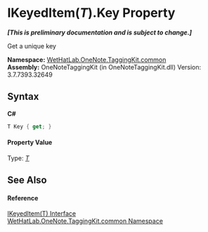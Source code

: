 # IKeyedItem(*T*).Key Property 
 _**\[This is preliminary documentation and is subject to change.\]**_

Get a unique key

**Namespace:**&nbsp;<a href="bcdbab9c-63d1-48a4-6937-af53fb8d9a55.md">WetHatLab.OneNote.TaggingKit.common</a><br />**Assembly:**&nbsp;OneNoteTaggingKit (in OneNoteTaggingKit.dll) Version: 3.7.7393.32649

## Syntax

**C#**<br />
``` C#
T Key { get; }
```


#### Property Value
Type: <a href="590347fa-5d6e-913f-a16d-4eba80b68cd8.md">*T*</a>

## See Also


#### Reference
<a href="590347fa-5d6e-913f-a16d-4eba80b68cd8.md">IKeyedItem(T) Interface</a><br /><a href="bcdbab9c-63d1-48a4-6937-af53fb8d9a55.md">WetHatLab.OneNote.TaggingKit.common Namespace</a><br />